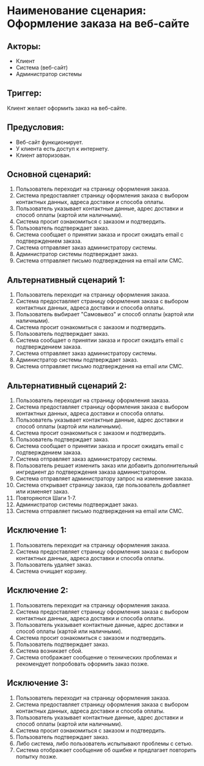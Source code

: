 # Наименование сценария: Оформление заказа на веб-сайте

## Акторы:

- Клиент
- Система (веб-сайт)
- Администратор системы

## Триггер:

Клиент желает оформить заказ на веб-сайте.

## Предусловия:

- Веб-сайт функционирует.
- У клиента есть доступ к интернету.
- Клиент авторизован.

## Основной сценарий:

1. Пользователь переходит на страницу оформления заказа.
2. Система предоставляет страницу оформления заказа с выбором контактных данных, адреса доставки и способа оплаты.
3. Пользователь указывает контактные данные, адрес доставки и способ оплаты (картой или наличными).
4. Система просит ознакомиться с заказом и подтвердить.
5. Пользователь подтверждает заказ.
6. Система сообщает о принятии заказа и просит ожидать email с подтверждением заказа.
7. Система отправляет заказ администратору системы.
8. Администратор системы подтверждает заказ.
9. Система отправляет письмо подтверждения на email или СМС.

## Альтернативный сценарий 1:

1. Пользователь переходит на страницу оформления заказа.
2. Система предоставляет страницу оформления заказа с выбором контактных данных, адреса доставки и способа оплаты.
3. Пользователь выбирает "Самовывоз" и способ оплаты (картой или наличными).
4. Система просит ознакомиться с заказом и подтвердить.
5. Пользователь подтверждает заказ.
6. Система сообщает о принятии заказа и просит ожидать email с подтверждением заказа.
7. Система отправляет заказ администратору системы.
8. Администратор системы подтверждает заказ.
9. Система отправляет письмо подтверждения на email или СМС.

## Альтернативный сценарий 2:

1. Пользователь переходит на страницу оформления заказа.
2. Система предоставляет страницу оформления заказа с выбором контактных данных, адреса доставки и способа оплаты.
3. Пользователь указывает контактные данные, адрес доставки и способ оплаты (картой или наличными).
4. Система просит ознакомиться с заказом и подтвердить.
5. Пользователь подтверждает заказ.
6. Система сообщает о принятии заказа и просит ожидать email с подтверждением заказа.
7. Система отправляет заказ администратору системы.
8. Пользователь решает изменить заказ или добавить дополнительный ингредиент до подтверждения заказа администратором.
9. Система отправляет администратору запрос на изменение заказа.
10. Система открывает страницу заказа, где пользователь добавляет или изменяет заказ.
11. Повторяются Шаги 1-7.
12. Администратор системы подтверждает заказ.
13. Система отправляет письмо подтверждения на email или СМС.

## Исключение 1:

1. Пользователь переходит на страницу оформления заказа.
2. Система предоставляет страницу оформления заказа с выбором контактных данных, адреса доставки и способа оплаты.
3. Пользователь удаляет заказ.
4. Система очищает корзину.

## Исключение 2:

1. Пользователь переходит на страницу оформления заказа.
2. Система предоставляет страницу оформления заказа с выбором контактных данных, адреса доставки и способа оплаты.
3. Пользователь указывает контактные данные, адрес доставки и способ оплаты (картой или наличными).
4. Система просит ознакомиться с заказом и подтвердить.
5. Пользователь подтверждает заказ.
6. Система возникает сбой.
7. Система отображает сообщение о технических проблемах и рекомендует попробовать оформить заказ позже.

## Исключение 3:

1. Пользователь переходит на страницу оформления заказа.
2. Система предоставляет страницу оформления заказа с выбором контактных данных, адреса доставки и способа оплаты.
3. Пользователь указывает контактные данные, адрес доставки и способ оплаты (картой или наличными).
4. Система просит ознакомиться с заказом и подтвердить.
5. Пользователь подтверждает заказ.
6. Либо система, либо пользователь испытывают проблемы с сетью.
7. Система отображает сообщение об ошибке и предлагает повторить попытку позже.
